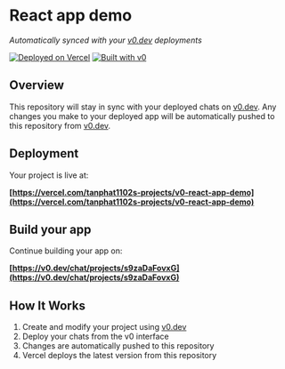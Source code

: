 # React app demo

_Automatically synced with your [v0.dev](https://v0.dev) deployments_

[![Deployed on Vercel](https://img.shields.io/badge/Deployed%20on-Vercel-black?style=for-the-badge&logo=vercel)](https://vercel.com/tanphat1102s-projects/v0-react-app-demo)
[![Built with v0](https://img.shields.io/badge/Built%20with-v0.dev-black?style=for-the-badge)](https://v0.dev/chat/projects/s9zaDaFovxG)

## Overview

This repository will stay in sync with your deployed chats on [v0.dev](https://v0.dev).
Any changes you make to your deployed app will be automatically pushed to this repository from [v0.dev](https://v0.dev).

## Deployment

Your project is live at:

**[https://vercel.com/tanphat1102s-projects/v0-react-app-demo](https://vercel.com/tanphat1102s-projects/v0-react-app-demo)**

## Build your app

Continue building your app on:

**[https://v0.dev/chat/projects/s9zaDaFovxG](https://v0.dev/chat/projects/s9zaDaFovxG)**

## How It Works

1. Create and modify your project using [v0.dev](https://v0.dev)
2. Deploy your chats from the v0 interface
3. Changes are automatically pushed to this repository
4. Vercel deploys the latest version from this repository
